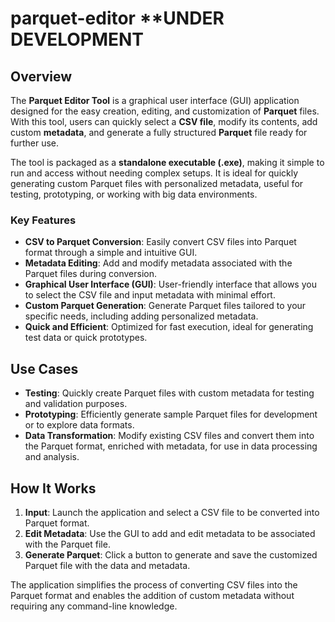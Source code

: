 # parquet-editor  **UNDER DEVELOPMENT


## Overview

The **Parquet Editor Tool** is a graphical user interface (GUI) application designed for the easy creation, editing, and customization of **Parquet** files. With this tool, users can quickly select a **CSV file**, modify its contents, add custom **metadata**, and generate a fully structured **Parquet** file ready for further use.

The tool is packaged as a **standalone executable (.exe)**, making it simple to run and access without needing complex setups. It is ideal for quickly generating custom Parquet files with personalized metadata, useful for testing, prototyping, or working with big data environments.

### Key Features

- **CSV to Parquet Conversion**: Easily convert CSV files into Parquet format through a simple and intuitive GUI.
- **Metadata Editing**: Add and modify metadata associated with the Parquet files during conversion.
- **Graphical User Interface (GUI)**: User-friendly interface that allows you to select the CSV file and input metadata with minimal effort.
- **Custom Parquet Generation**: Generate Parquet files tailored to your specific needs, including adding personalized metadata.
- **Quick and Efficient**: Optimized for fast execution, ideal for generating test data or quick prototypes.

## Use Cases

- **Testing**: Quickly create Parquet files with custom metadata for testing and validation purposes.
- **Prototyping**: Efficiently generate sample Parquet files for development or to explore data formats.
- **Data Transformation**: Modify existing CSV files and convert them into the Parquet format, enriched with metadata, for use in data processing and analysis.

## How It Works

1. **Input**: Launch the application and select a CSV file to be converted into Parquet format.
2. **Edit Metadata**: Use the GUI to add and edit metadata to be associated with the Parquet file.
3. **Generate Parquet**: Click a button to generate and save the customized Parquet file with the data and metadata.

The application simplifies the process of converting CSV files into the Parquet format and enables the addition of custom metadata without requiring any command-line knowledge.
